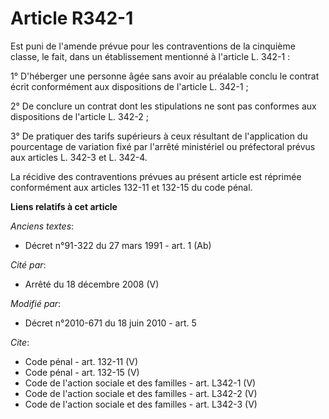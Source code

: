 # Article R342-1

Est puni de l'amende prévue pour les contraventions de la cinquième classe, le fait, dans un établissement mentionné à
l'article L. 342-1 : 

1° D'héberger une personne âgée sans avoir au préalable conclu le contrat écrit conformément aux dispositions de l'article L.
342-1 ; 

2° De conclure un contrat dont les stipulations ne sont pas conformes aux dispositions de l'article L. 342-2 ; 

3° De pratiquer des tarifs supérieurs à ceux résultant de l'application du pourcentage de variation fixé par l'arrêté
ministériel ou préfectoral prévus aux articles L. 342-3 et L. 342-4. 

La récidive des contraventions prévues au présent article est réprimée conformément aux articles 132-11 et 132-15 du code
pénal.

**Liens relatifs à cet article**

_Anciens textes_:

  - Décret n°91-322 du 27 mars 1991 - art. 1 (Ab)

_Cité par_:

  - Arrêté du 18 décembre 2008 (V)

_Modifié par_:

  - Décret n°2010-671 du 18 juin 2010 - art. 5

_Cite_:

  - Code pénal - art. 132-11 (V)
  - Code pénal - art. 132-15 (V)
  - Code de l'action sociale et des familles - art. L342-1 (V)
  - Code de l'action sociale et des familles - art. L342-2 (V)
  - Code de l'action sociale et des familles - art. L342-3 (V)
